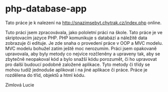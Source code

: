 # php-database-app
Tato práce je k nalezení na http://snazimsebyt.chytrak.cz/index.php online.

Tuto práci jsem zpracovávala, jako pololetní práci na škole. 
Tato práce je ve skriptovacím jazyce PHP. 
PHP komunikuje s databází a náležitě data zobrazuje či edituje.
Je zde snaha o provedení práce v OOP a MVC modelu. MVC modelu bohužel zatím ještě moc nerozumím.
Práci jsem opakovaně upravovala, aby byly metody co nejvíce rozčleněny a upraveny tak, 
aby se zbytečně neopakoval kód a bylo snažší kódu porozumět, či ho upravovat pro další budoucí podobně založené aplikace.
Tyto metody či třídy se mohou tudíž jednoduše aplikovat i na jiné aplikace či práce.
Práce je rozdělena do tříd, objektů a html kódu.



Zimlová Lucie
